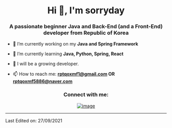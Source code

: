 <h1 align="center">Hi 👋, I'm sorryday </h1>
<h3 align="center">A passionate beginner Java and Back-End (and a Front-End) developer from Republic of Korea</h3>

- 🔭 I’m currently working on my **Java and Spring Framework**

- 🌱 I’m currently learning **Java, Python, Spring, React**

- 👯 I will be a growing developer.

- 📫 How to reach me: **rptqoxmf1@gmail.com OR rptqoxmf5886@naver.com**

<h3 align="center">Connect with me:</h3>
<div align="center">

[![image](https://img.shields.io/badge/Instagram-E4405F?style=for-the-badge&logo=instagram&logoColor=white)](https://www.instagram.com/ssh_seunghyeon/?hl=ko)

</div>


---------------------------

Last Edited on: 27/09/2021
